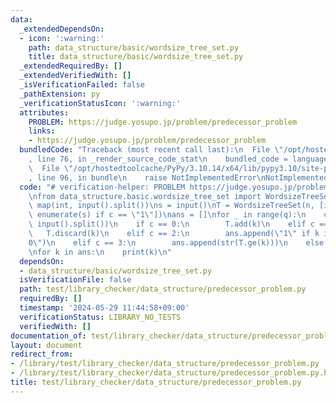 ```yaml
---
data:
  _extendedDependsOn:
  - icon: ':warning:'
    path: data_structure/basic/wordsize_tree_set.py
    title: data_structure/basic/wordsize_tree_set.py
  _extendedRequiredBy: []
  _extendedVerifiedWith: []
  _isVerificationFailed: false
  _pathExtension: py
  _verificationStatusIcon: ':warning:'
  attributes:
    PROBLEM: https://judge.yosupo.jp/problem/predecessor_problem
    links:
    - https://judge.yosupo.jp/problem/predecessor_problem
  bundledCode: "Traceback (most recent call last):\n  File \"/opt/hostedtoolcache/PyPy/3.10.14/x64/lib/pypy3.10/site-packages/onlinejudge_verify/documentation/build.py\"\
    , line 76, in _render_source_code_stat\n    bundled_code = language.bundle(\n\
    \  File \"/opt/hostedtoolcache/PyPy/3.10.14/x64/lib/pypy3.10/site-packages/onlinejudge_verify/languages/python.py\"\
    , line 96, in bundle\n    raise NotImplementedError\nNotImplementedError\n"
  code: "# verification-helper: PROBLEM https://judge.yosupo.jp/problem/predecessor_problem\n\
    \nfrom data_structure.basic.wordsize_tree_set import WordsizeTreeSet\n\nn, q =\
    \ map(int, input().split())\ns = input()\nT = WordsizeTreeSet(n, [i for i, c in\
    \ enumerate(s) if c == \"1\"])\nans = []\nfor _ in range(q):\n    c, k = map(int,\
    \ input().split())\n    if c == 0:\n        T.add(k)\n    elif c == 1:\n     \
    \   T.discard(k)\n    elif c == 2:\n        ans.append(\"1\" if k in T else \"\
    0\")\n    elif c == 3:\n        ans.append(str(T.ge(k)))\n    else:\n        ans.append(str(T.le(k)))\n\
    \nfor k in ans:\n    print(k)\n"
  dependsOn:
  - data_structure/basic/wordsize_tree_set.py
  isVerificationFile: false
  path: test/library_checker/data_structure/predecessor_problem.py
  requiredBy: []
  timestamp: '2024-05-29 11:44:58+09:00'
  verificationStatus: LIBRARY_NO_TESTS
  verifiedWith: []
documentation_of: test/library_checker/data_structure/predecessor_problem.py
layout: document
redirect_from:
- /library/test/library_checker/data_structure/predecessor_problem.py
- /library/test/library_checker/data_structure/predecessor_problem.py.html
title: test/library_checker/data_structure/predecessor_problem.py
---
```

